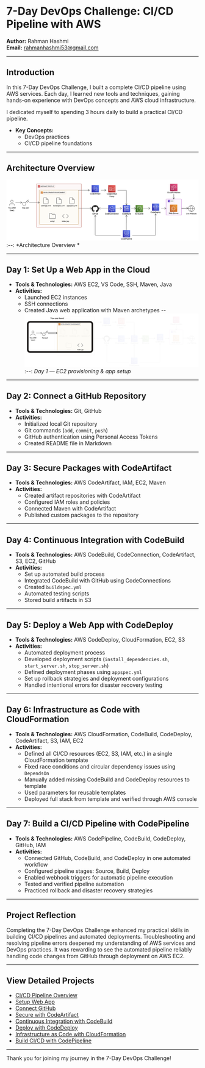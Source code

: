 # 7-Day DevOps Challenge: CI/CD Pipeline with AWS

**Author:** Rahman Hashmi  
**Email:** rahmanhashmi53@gmail.com

---


## Introduction

In this 7-Day DevOps Challenge, I built a complete CI/CD pipeline using AWS services. Each day, I learned new tools and techniques, gaining hands-on experience with DevOps concepts and AWS cloud infrastructure.

I dedicated myself to spending 3 hours daily to build a practical CI/CD pipeline.

- **Key Concepts:**
  - DevOps practices
  - CI/CD pipeline foundations

---

## Architecture Overview

![End-to-end CI/CD architecture on AWS](https://github.com/rahmanhashmi53/nextwork-web-project/blob/master/Diagrams/Project_%20Architecture.png?raw=true)
:--:
*Architecture Overview *

---

## Day 1: Set Up a Web App in the Cloud

- **Tools & Technologies:** AWS EC2, VS Code, SSH, Maven, Java
- **Activities:**
  - Launched EC2 instances
  - SSH connections
  - Created Java web application with Maven archetypes 
-- 
![Day 1 focus: EC2 provisioning and app setup](https://github.com/rahmanhashmi53/nextwork-web-project/blob/master/Diagrams/Set%20Up%20a%20Web%20App%20in%20the%20Cloud.png?raw=true) 
:--:
*Day 1 — EC2 provisioning & app setup* 
---

## Day 2: Connect a GitHub Repository

- **Tools & Technologies:** Git, GitHub
- **Activities:**
  - Initialized local Git repository
  - Git commands (`add`, `commit`, `push`)
  - GitHub authentication using Personal Access Tokens
  - Created README file in Markdown

---

## Day 3: Secure Packages with CodeArtifact

- **Tools & Technologies:** AWS CodeArtifact, IAM, EC2, Maven
- **Activities:**
  - Created artifact repositories with CodeArtifact
  - Configured IAM roles and policies
  - Connected Maven with CodeArtifact
  - Published custom packages to the repository

---

## Day 4: Continuous Integration with CodeBuild

- **Tools & Technologies:** AWS CodeBuild, CodeConnection, CodeArtifact, S3, EC2, GitHub
- **Activities:**
  - Set up automated build process
  - Integrated CodeBuild with GitHub using CodeConnections
  - Created `buildspec.yml`
  - Automated testing scripts
  - Stored build artifacts in S3

---

## Day 5: Deploy a Web App with CodeDeploy 

- **Tools & Technologies:** AWS CodeDeploy, CloudFormation, EC2, S3
- **Activities:**
  - Automated deployment process
  - Developed deployment scripts (`install_dependencies.sh`, `start_server.sh`, `stop_server.sh`)
  - Defined deployment phases using `appspec.yml`
  - Set up rollback strategies and deployment configurations
  - Handled intentional errors for disaster recovery testing

---

## Day 6: Infrastructure as Code with CloudFormation

- **Tools & Technologies:** AWS CloudFormation, CodeBuild, CodeDeploy, CodeArtifact, S3, IAM, EC2
- **Activities:**
  - Defined all CI/CD resources (EC2, S3, IAM, etc.) in a single CloudFormation template
  - Fixed race conditions and circular dependency issues using `DependsOn`
  - Manually added missing CodeBuild and CodeDeploy resources to template
  - Used parameters for reusable templates
  - Deployed full stack from template and verified through AWS console

---

## Day 7: Build a CI/CD Pipeline with CodePipeline

- **Tools & Technologies:** AWS CodePipeline, CodeBuild, CodeDeploy, GitHub, IAM
- **Activities:**
  - Connected GitHub, CodeBuild, and CodeDeploy in one automated workflow
  - Configured pipeline stages: Source, Build, Deploy
  - Enabled webhook triggers for automatic pipeline execution
  - Tested and verified pipeline automation
  - Practiced rollback and disaster recovery strategies

---

## Project Reflection

Completing the 7-Day DevOps Challenge enhanced my practical skills in building CI/CD pipelines and automated deployments. Troubleshooting and resolving pipeline errors deepened my understanding of AWS services and DevOps practices. It was rewarding to see the automated pipeline reliably handling code changes from GitHub through deployment on AWS EC2.

---

## View Detailed Projects

- [CI/CD Pipeline Overview](http://learn.nextwork.org/projects/aws-devops-cicd)
- [Setup Web App](http://learn.nextwork.org/projects/aws-devops-vscode)
- [Connect GitHub](http://learn.nextwork.org/projects/aws-devops-github)
- [Secure with CodeArtifact](http://learn.nextwork.org/projects/aws-devops-codeartifact-updated)
- [Continuous Integration with CodeBuild](http://learn.nextwork.org/projects/aws-devops-codebuild-updated)
- [Deploy with CodeDeploy](http://learn.nextwork.org/projects/aws-devops-codedeploy-updated)
- [Infrastructure as Code with CloudFormation](http://learn.nextwork.org/projects/aws-devops-cloudformation-updated)
- [Build CI/CD with CodePipeline](http://learn.nextwork.org/projects/aws-devops-codepipeline-updated)

---

Thank you for joining my journey in the 7-Day DevOps Challenge!
